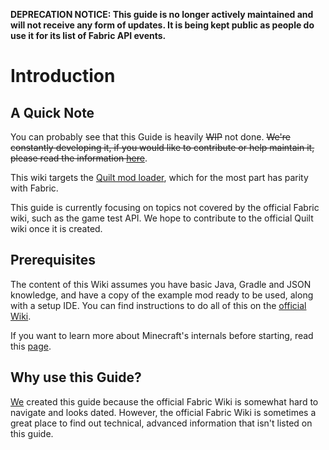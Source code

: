 **DEPRECATION NOTICE: This guide is no longer actively maintained and will not receive any form of updates. It is being kept public as people do use it for its list of Fabric API events.**

# Introduction

## A Quick Note

You can probably see that this Guide is heavily ~~WIP~~ not done. ~~We're constantly developing it, if you would like to contribute or help maintain it, please read the information [here](https://github.com/JamCoreModding/FabricTutorials)~~.

This wiki targets the [Quilt mod loader](htps://quiltmc.org), which for the most part has parity with Fabric.

This guide is currently focusing on topics not covered by the official Fabric wiki, such as the game test API. We hope to contribute to the official Quilt wiki once it is created.

## Prerequisites

The content of this Wiki assumes you have basic Java, Gradle and JSON knowledge, and have a copy of the example mod ready to be used, along with a setup IDE. You can find instructions to do all of this on the [official Wiki](https://fabricmc.net/wiki/tutorial:setup).

If you want to learn more about Minecraft's internals before starting, read this [page](how-does-minecraft-work.md).

## Why use this Guide?

[We](contributors.md#editors) created this guide because the official Fabric Wiki is somewhat hard to navigate and looks dated. However, the official Fabric Wiki is sometimes a great place to find out technical, advanced information that isn't listed on this guide.


